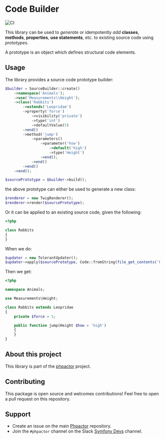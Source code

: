 Code Builder
============

![CI](https://github.com/phpactor/code-builder/workflows/CI/badge.svg)

This library can be used to *generate* or idempotently *add* **classes**, **methods**, **properties**, **use
statements**, etc. to existing source code using *prototypes*.

A prototype is an object which defines structural code elements.

Usage
-----

The library provides a source code prototype builder:

```php
$builder = SourceBuilder::create()
    ->namespace('Animals');
    ->use('Measurements\\Height');
    ->class('Rabbits')
        ->extends('Leopridae')
        ->property('force')
            ->visibility('private')
            ->type('int')
            ->defaultValue(5)
        ->end()
        ->method('jump')
            ->parameters()
                ->parameter('how')
                    ->default('high')
                    ->type('Height')
                ->end();
            ->end()
        ->end()
    ->end();

$sourcePrototype = $builder->build();
```

the above prototype can either be used to generate a new class:

```php
$renderer = new TwigRenderer();
$renderer->render($sourcePrototype);
```

Or it can be applied to an existing source code, given the following:


```php
<?php

class Rabbits
{
}
```

When we do:

```php
$updater = new TolerantUpdater();
$updater->apply($sourcePrototype, Code::fromString(file_get_contents('Rabbits.php')));
```

Then we get:

```php
<?php

namespace Animals;

use Measurements\Height;

class Rabbits extends Leopridae
{
    private $force = 5;

    public function jump(Height $how = 'high')
    {
    }
}
```

About this project
------------------

This library is part of the [phpactor](https://github.com/phpactor/phpactor)
project.

Contributing
------------

This package is open source and welcomes contributions! Feel free to open a
pull request on this repository.

Support
-------

- Create an issue on the main [Phpactor](https://github.com/phpactor/phpactor) repository.
- Join the `#phpactor` channel on the Slack [Symfony Devs](https://symfony.com/slack-invite) channel.

